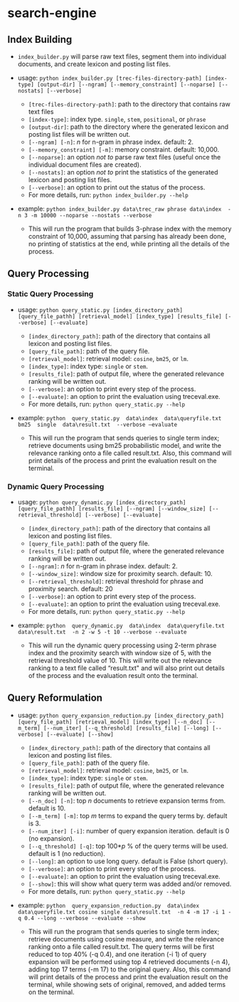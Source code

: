 # search-engine

## Index Building

- `index_builder.py` will parse raw text files, segment them into individual documents, and create lexicon and posting list files.
- usage: `python index_builder.py [trec-files-directory-path] [index-type] [output-dir] [--ngram] [--memory_constraint] [--noparse] [--nostats] [--verbose]`
  - `[trec-files-directory-path]`: path to the directory that contains raw text files
  - `[index-type]`: index type. `single`, `stem`, `positional`, or `phrase`
  - `[output-dir]`: path to the directory where the generated lexicon and posting list files will be written out.
  - `[--ngram] [-n]`: _n_ for n-gram in phrase index. default: 2.
  - `[--memory_constraint] [-m]`: memory constraint. default: 10,000.
  - `[--noparse]`: an option _not to_ parse raw text files (useful once the individual document files are created).
  - `[--nostats]`: an option _not to_ print the statistics of the generated lexicon and posting list files.
  - `[--verbose]`: an option to print out the status of the process.
  - For more details, run: `python index_builder.py --help`

- example: `python index_builder.py data\trec_raw phrase data\index  -n 3 -m 10000 --noparse --nostats --verbose`
  - This will run the program that builds 3-phrase index with the memory constraint of 10,000, assuming that parsing has already been done, no printing of statistics at the end, while printing all the details of the process.

## Query Processing
### Static Query Processing
  - usage: `python query_static.py [index_directory_path] [query_file_pathh] [retrieval_model] [index_type] [results_file] [--verbose] [--evaluate]`
    - `[index_directory_path]`: path of the directory that contains all lexicon and posting list files.
    - `[query_file_path]`: path of the query file.
    - `[retrieval_model]`: retrieval model: `cosine`, `bm25`, or `lm`.
    - `[index_type]`: index type: `single` or `stem`.
    - `[results_file]`: path of output file, where the generated relevance ranking will be written out.
    - `[--verbose]`: an option to print every step of the process.
    - `[--evaluate]`: an option to print the evaluation using treceval.exe.
    - For more details, run: `python query_static.py --help`

  - example: `python  query_static.py  data\index  data\queryfile.txt  bm25  single  data\result.txt  --verbose –evaluate`
    - This will run the program that sends queries to single term index; retrieve documents using bm25 probabilistic model, and write the relevance ranking onto a file called result.txt. Also, this command will print details of the process and print the evaluation result on the terminal.

### Dynamic Query Processing
  - usage: `python query_dynamic.py [index_directory_path] [query_file_pathh] [results_file] [--ngram] [--window_size] [--retrieval_threshold] [--verbose] [--evaluate]`
    - `[index_directory_path]`: path of the directory that contains all lexicon and posting list files.
    - `[query_file_path]`: path of the query file.
    - `[results_file]`: path of output file, where the generated relevance ranking will be written out.
    - `[--ngram]`: _n_ for n-gram in phrase index. default: 2.
    - `[--window_size]`: window size for proximity search. default: 10.
    - `[--retrieval_threshold]`: retrieval threshold for phrase and proximity search. default: 20
    - `[--verbose]`: an option to print every step of the process.
    - `[--evaluate]`: an option to print the evaluation using treceval.exe.
    - For more details, run: `python query_static.py --help`

  - example: `python  query_dynamic.py  data\index  data\queryfile.txt  data\result.txt  -n 2 -w 5 -t 10 --verbose --evaluate`
    - This will run the dynamic query processing using 2-term phrase index and the proximity search with window size of 5, with the retrieval threshold value of 10. This will  write out the relevance ranking to a text file called “result.txt" and will also print out details of the process and the evaluation result onto the terminal.

## Query Reformulation
  - usage: `python query_expansion_reduction.py [index_directory_path] [query_file_path] [retrieval_model] [index_type] [--n_doc] [--m_term] [--num_iter] [--q_threshold] [results_file] [--long] [--verbose] [--evaluate] [--show]`
    - `[index_directory_path]`: path of the directory that contains all lexicon and posting list files.
    - `[query_file_path]`: path of the query file.
    - `[retrieval_model]`: retrieval model: `cosine`, `bm25`, or `lm`.
    - `[index_type]`: index type: `single` or `stem`.
    - `[results_file]`: path of output file, where the generated relevance ranking will be written out.
    - `[--n_doc] [-n]`: top _n_ documents to retrieve expansion terms from. default is 10.
    - `[--m_term] [-m]`: top _m_ terms to expand the query terms by. default is 3.
    - `[--num_iter] [-i]`: number of query expansion iteration. default is 0 (no expansion).
    - `[--q_threshold] [-q]`: top 100*_p_ % of the query terms will be used. default is 1 (no reduction).
    - `[--long]`: an option to use long query. default is False (short query).
    - `[--verbose]`: an option to print every step of the process.
    - `[--evaluate]`: an option to print the evaluation using treceval.exe.
    - `[--show]`: this will show what query term was added and/or removed.
    - For more details, run: `python query_static.py --help`

  - example: `python  query_expansion_reduction.py  data\index  data\queryfile.txt cosine single data\result.txt  -n 4 -m 17 -i 1 -q 0.4 --long --verbose --evaluate --show`
    - This will run the program that sends queries to single term index; retrieve documents using cosine measure, and write the relevance ranking onto a file called result.txt. The query terms will be first reduced to top 40% (-q 0.4), and one iteration (-i 1) of query expansion will be performed using top 4 retrieved documents (-n 4), adding top 17 terms (-m 17) to the original query. Also, this command will print details of the process and print the evaluation result on the terminal, while showing sets of original, removed, and added terms on the terminal.
